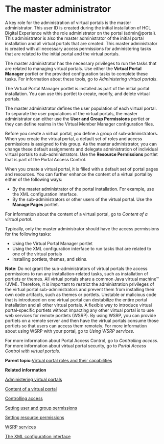# The master administrator 

A key role for the administration of virtual portals is the master administrator. This user ID is created during the initial installation of HCL Digital Experience with the role administrator on the portal \(admin@portal\). This administrator is also the master administrator of the initial portal installation and all virtual portals that are created. This master administrator is created with all necessary access permissions for administering tasks that are related to the initial portal and the virtual portals.

The master administrator has the necessary privileges to run the tasks that are related to managing virtual portals. Use either the **Virtual Portal Manager** portlet or the provided configuration tasks to complete these tasks. For information about these tools, go to *Administering virtual portals*.

The Virtual Portal Manager portlet is installed as part of the initial portal installation. You can use this portlet to create, modify, and delete virtual portals.

The master administrator defines the user population of each virtual portal. To separate the user populations of the virtual portals, the master administrator can either use the **User and Group Permissions** portlet or they can define realms in the Virtual Member Manager configuration files.

Before you create a virtual portal, you define a group of sub-administrators. When you create the virtual portal, a default set of roles and access permissions is assigned to this group. As the master administrator, you can change these default assignments and delegate administration of individual virtual portals to sub-administrators. Use the **Resource Permissions** portlet that is part of the Portal Access Control.

When you create a virtual portal, it is filled with a default set of portal pages and resources. You can further enhance the content of a virtual portal by either of the following ways:

-   By the master administrator of the portal installation. For example, use the XML configuration interface.
-   By the sub-administrators or other users of the virtual portal. Use the **Manage Pages** portlet.

For information about the content of a virtual portal, go to *Content of a virtual portal*.

Typically, only the master administrator should have the access permissions for the following tasks:

-   Using the Virtual Portal Manager portlet
-   Using the XML configuration interface to run tasks that are related to one of the virtual portals
-   Installing portlets, themes, and skins.

**Note:** Do not grant the sub-administrators of virtual portals the access permissions to run any installation-related tasks, such as installation of portlets or themes. All virtual portals share a common Java virtual machine™ \(JVM\). Therefore, it is important to restrict the administration privileges of the virtual portal sub-administrators and prevent them from installing their own code artifacts, such as themes or portlets. Unstable or malicious code that is introduced on one virtual portal can destabilize the entire portal installation and all other virtual portals. A flexible way to introduce virtual portal-specific portlets without impacting any other virtual portal is to use web services for remote portlets \(WSRP\). By using WSRP, you can provide portlets on a remote server and then have the virtual portals consume those portlets so that users can access them remotely. For more information about using WSRP with your portal, go to *Using WSRP services*.

For more information about Portal Access Control, go to *Controlling access*. For more information about virtual portal security, go to *Portal Access Control with virtual portals*.

**Parent topic:**[Virtual portal roles and their capabilities ](../admin-system/advppln_roles.md)

**Related information**  


[Administering virtual portals ](../admin-system/advp_adm.md)

[Content of a virtual portal ](../admin-system/advppln_content.md)

[Controlling access](../admin-system/control_access.md)

[Setting user and group permissions ](../admin-system/sec_ugpp.md)

[Setting resource permissions ](../admin-system/sec_rpp.md)

[WSRP services ](../admin-system/wsrpc.md)

[The XML configuration interface ](../admin-system/admxmlai.md)

